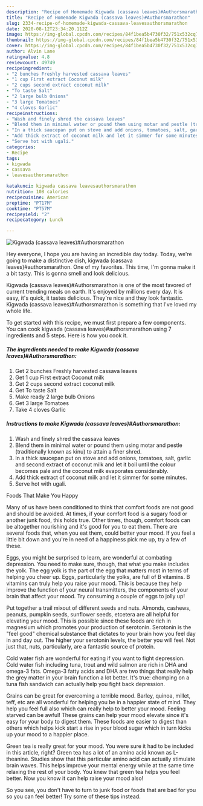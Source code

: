 ```yaml
---
description: "Recipe of Homemade Kigwada (cassava leaves)#Authorsmarathon"
title: "Recipe of Homemade Kigwada (cassava leaves)#Authorsmarathon"
slug: 2334-recipe-of-homemade-kigwada-cassava-leavesauthorsmarathon
date: 2020-08-12T23:34:20.112Z
image: https://img-global.cpcdn.com/recipes/84f1bea5b4730f32/751x532cq70/kigwada-cassava-leavesauthorsmarathon-recipe-main-photo.jpg
thumbnail: https://img-global.cpcdn.com/recipes/84f1bea5b4730f32/751x532cq70/kigwada-cassava-leavesauthorsmarathon-recipe-main-photo.jpg
cover: https://img-global.cpcdn.com/recipes/84f1bea5b4730f32/751x532cq70/kigwada-cassava-leavesauthorsmarathon-recipe-main-photo.jpg
author: Alvin Lane
ratingvalue: 4.8
reviewcount: 49749
recipeingredient:
- "2 bunches Freshly harvested cassava leaves"
- "1 cup First extract Coconut milk"
- "2 cups second extract coconut milk"
- "To taste Salt"
- "2 large bulb Onions"
- "3 large Tomatoes"
- "4 cloves Garlic"
recipeinstructions:
- "Wash and finely shred the cassava leaves"
- "Blend them in minimal water or pound them using motar and pestle (traditionally known as kinu) to attain a finer shred."
- "In a thick saucepan put on stove and add onions, tomatoes, salt, garlic and second extract of coconut milk and let it boil until the colour becomes pale and the coconut milk evaporates considerably."
- "Add thick extract of coconut milk and let it simmer for some minutes."
- "Serve hot with ugali."
categories:
- Recipe
tags:
- kigwada
- cassava
- leavesauthorsmarathon

katakunci: kigwada cassava leavesauthorsmarathon 
nutrition: 108 calories
recipecuisine: American
preptime: "PT17M"
cooktime: "PT57M"
recipeyield: "2"
recipecategory: Lunch

---
```



![Kigwada (cassava leaves)#Authorsmarathon](https://img-global.cpcdn.com/recipes/84f1bea5b4730f32/751x532cq70/kigwada-cassava-leavesauthorsmarathon-recipe-main-photo.jpg)

Hey everyone, I hope you are having an incredible day today. Today, we're going to make a distinctive dish, kigwada (cassava leaves)#authorsmarathon. One of my favorites. This time, I'm gonna make it a bit tasty. This is gonna smell and look delicious.

Kigwada (cassava leaves)#Authorsmarathon is one of the most favored of current trending meals on earth. It's enjoyed by millions every day. It is easy, it's quick, it tastes delicious. They're nice and they look fantastic. Kigwada (cassava leaves)#Authorsmarathon is something that I've loved my whole life.




To get started with this recipe, we must first prepare a few components. You can cook kigwada (cassava leaves)#authorsmarathon using 7 ingredients and 5 steps. Here is how you cook it.

<!--inarticleads1-->

##### The ingredients needed to make Kigwada (cassava leaves)#Authorsmarathon:

1. Get 2 bunches Freshly harvested cassava leaves
1. Get 1 cup First extract Coconut milk
1. Get 2 cups second extract coconut milk
1. Get To taste Salt
1. Make ready 2 large bulb Onions
1. Get 3 large Tomatoes
1. Take 4 cloves Garlic




<!--inarticleads2-->

##### Instructions to make Kigwada (cassava leaves)#Authorsmarathon:

1. Wash and finely shred the cassava leaves
1. Blend them in minimal water or pound them using motar and pestle (traditionally known as kinu) to attain a finer shred.
1. In a thick saucepan put on stove and add onions, tomatoes, salt, garlic and second extract of coconut milk and let it boil until the colour becomes pale and the coconut milk evaporates considerably.
1. Add thick extract of coconut milk and let it simmer for some minutes.
1. Serve hot with ugali.




Foods That Make You Happy


Many of us have been conditioned to think that comfort foods are not good and should be avoided. At times, if your comfort food is a sugary food or another junk food, this holds true. Other times, though, comfort foods can be altogether nourishing and it's good for you to eat them. There are several foods that, when you eat them, could better your mood. If you feel a little bit down and you're in need of a happiness pick me up, try a few of these.

Eggs, you might be surprised to learn, are wonderful at combating depression. You need to make sure, though, that what you make includes the yolk. The egg yolk is the part of the egg that matters most in terms of helping you cheer up. Eggs, particularly the yolks, are full of B vitamins. B vitamins can truly help you raise your mood. This is because they help improve the function of your neural transmitters, the components of your brain that affect your mood. Try consuming a couple of eggs to jolly up!

Put together a trail mixout of different seeds and nuts. Almonds, cashews, peanuts, pumpkin seeds, sunflower seeds, etcetera are all helpful for elevating your mood. This is possible since these foods are rich in magnesium which promotes your production of serotonin. Serotonin is the "feel good" chemical substance that dictates to your brain how you feel day in and day out. The higher your serotonin levels, the better you will feel. Not just that, nuts, particularly, are a fantastic source of protein.

Cold water fish are wonderful for eating if you want to fight depression. Cold water fish including tuna, trout and wild salmon are rich in DHA and omega-3 fats. Omega-3 fatty acids and DHA are two things that really help the grey matter in your brain function a lot better. It's true: chomping on a tuna fish sandwich can actually help you fight back depression. 

Grains can be great for overcoming a terrible mood. Barley, quinoa, millet, teff, etc are all wonderful for helping you be in a happier state of mind. They help you feel full also which can really help to better your mood. Feeling starved can be awful! These grains can help your mood elevate since it's easy for your body to digest them. These foods are easier to digest than others which helps kick start a rise in your blood sugar which in turn kicks up your mood to a happier place.

Green tea is really great for your mood. You were sure it had to be included in this article, right? Green tea has a lot of an amino acid known as L-theanine. Studies show that this particular amino acid can actually stimulate brain waves. This helps improve your mental energy while at the same time relaxing the rest of your body. You knew that green tea helps you feel better. Now you know it can help raise your mood also!

So you see, you don't have to turn to junk food or foods that are bad for you so you can feel better! Try  some  of  these  tips  instead.

